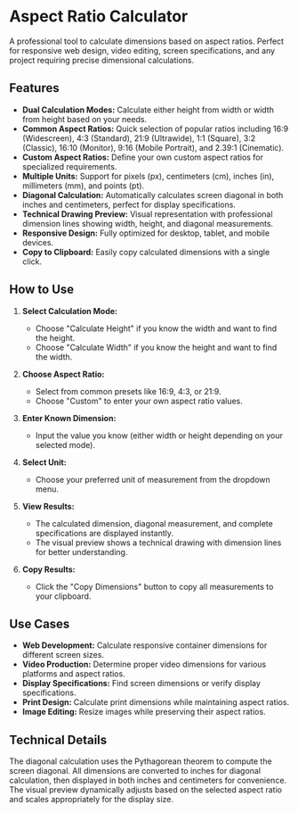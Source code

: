# Aspect Ratio Calculator

A professional tool to calculate dimensions based on aspect ratios. Perfect for responsive web design, video editing, screen specifications, and any project requiring precise dimensional calculations.

## Features

- **Dual Calculation Modes:** Calculate either height from width or width from height based on your needs.
- **Common Aspect Ratios:** Quick selection of popular ratios including 16:9 (Widescreen), 4:3 (Standard), 21:9 (Ultrawide), 1:1 (Square), 3:2 (Classic), 16:10 (Monitor), 9:16 (Mobile Portrait), and 2.39:1 (Cinematic).
- **Custom Aspect Ratios:** Define your own custom aspect ratios for specialized requirements.
- **Multiple Units:** Support for pixels (px), centimeters (cm), inches (in), millimeters (mm), and points (pt).
- **Diagonal Calculation:** Automatically calculates screen diagonal in both inches and centimeters, perfect for display specifications.
- **Technical Drawing Preview:** Visual representation with professional dimension lines showing width, height, and diagonal measurements.
- **Responsive Design:** Fully optimized for desktop, tablet, and mobile devices.
- **Copy to Clipboard:** Easily copy calculated dimensions with a single click.

## How to Use

1. **Select Calculation Mode:**

   - Choose "Calculate Height" if you know the width and want to find the height.
   - Choose "Calculate Width" if you know the height and want to find the width.

2. **Choose Aspect Ratio:**

   - Select from common presets like 16:9, 4:3, or 21:9.
   - Choose "Custom" to enter your own aspect ratio values.

3. **Enter Known Dimension:**

   - Input the value you know (either width or height depending on your selected mode).

4. **Select Unit:**

   - Choose your preferred unit of measurement from the dropdown menu.

5. **View Results:**

   - The calculated dimension, diagonal measurement, and complete specifications are displayed instantly.
   - The visual preview shows a technical drawing with dimension lines for better understanding.

6. **Copy Results:**
   - Click the "Copy Dimensions" button to copy all measurements to your clipboard.

## Use Cases

- **Web Development:** Calculate responsive container dimensions for different screen sizes.
- **Video Production:** Determine proper video dimensions for various platforms and aspect ratios.
- **Display Specifications:** Find screen dimensions or verify display specifications.
- **Print Design:** Calculate print dimensions while maintaining aspect ratios.
- **Image Editing:** Resize images while preserving their aspect ratios.

## Technical Details

The diagonal calculation uses the Pythagorean theorem to compute the screen diagonal. All dimensions are converted to inches for diagonal calculation, then displayed in both inches and centimeters for convenience. The visual preview dynamically adjusts based on the selected aspect ratio and scales appropriately for the display size.
